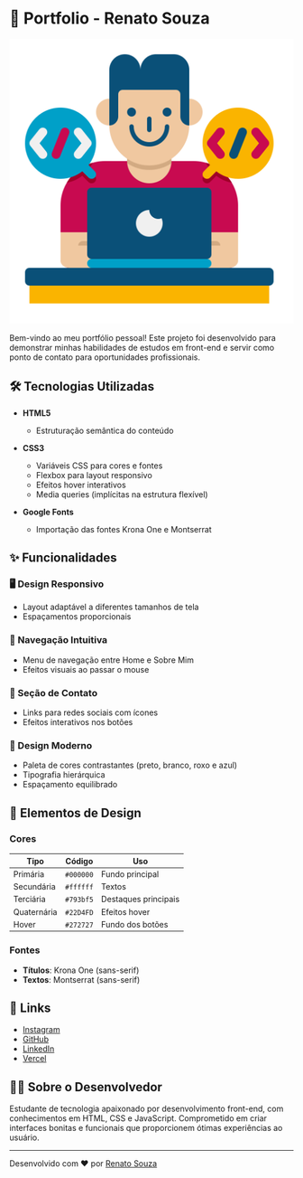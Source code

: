 # 📌 Portfolio - Renato Souza

![Preview do Portfolio](./assets/dev_image.png)

Bem-vindo ao meu portfólio pessoal! 
Este projeto foi desenvolvido para demonstrar minhas habilidades de estudos em front-end e servir como ponto de contato para oportunidades profissionais.

## 🛠 Tecnologias Utilizadas

- **HTML5**
  - Estruturação semântica do conteúdo
  
- **CSS3**
  - Variáveis CSS para cores e fontes
  - Flexbox para layout responsivo
  - Efeitos hover interativos
  - Media queries (implícitas na estrutura flexível)

- **Google Fonts**
  - Importação das fontes Krona One e Montserrat

## ✨ Funcionalidades

### 🖥 Design Responsivo
- Layout adaptável a diferentes tamanhos de tela
- Espaçamentos proporcionais

### 🧭 Navegação Intuitiva
- Menu de navegação entre Home e Sobre Mim
- Efeitos visuais ao passar o mouse

### 📲 Seção de Contato
- Links para redes sociais com ícones
- Efeitos interativos nos botões

### 🎨 Design Moderno
- Paleta de cores contrastantes (preto, branco, roxo e azul)
- Tipografia hierárquica
- Espaçamento equilibrado

## 🎨 Elementos de Design

### Cores
| Tipo | Código | Uso |
|------|--------|-----|
| Primária | `#000000` | Fundo principal |
| Secundária | `#ffffff` | Textos |
| Terciária | `#793bf5` | Destaques principais |
| Quaternária | `#22D4FD` | Efeitos hover |
| Hover | `#272727` | Fundo dos botões |

### Fontes
- **Títulos**: Krona One (sans-serif)
- **Textos**: Montserrat (sans-serif)

## 🔗 Links

- [Instagram](https://www.instagram.com/renatohsouzaa/)
- [GitHub](https://github.com/Renatohsouza)
- [LinkedIn](https://www.linkedin.com/in/renatohsouzaa/)
- [Vercel](https://portfolio-web-puce-three.vercel.app)

## 👨‍💻 Sobre o Desenvolvedor

Estudante de tecnologia apaixonado por desenvolvimento front-end, com conhecimentos em HTML, CSS e JavaScript. Comprometido em criar interfaces bonitas e funcionais que proporcionem ótimas experiências ao usuário.

---

Desenvolvido com ❤️ por [Renato Souza](https://github.com/Renatohsouza)
